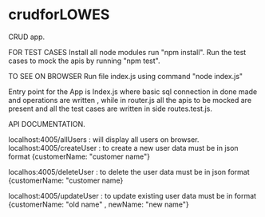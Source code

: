 # crudforLOWES
CRUD app.

FOR TEST CASES
Install all node modules run "npm install".
Run the test cases to mock the apis by running "npm test".


TO SEE ON BROWSER
Run file index.js using command "node index.js"

Entry point for the App is Index.js where basic sql connection in done made and operations are written , while in router.js all the apis to be mocked are present and all the test cases are written in side routes.test.js.


API DOCUMENTATION.

localhost:4005/allUsers : will display all users on browser.
localhost:4005/createUser : to create a new user data must be in json format {customerName: "customer name"}

localhos:4005/deleteUser : to delete the user data must be in json format {customerName: "customer name}

localhost:4005/updateUser : to update existing user data must be in format {customerName: "old name" , newName: "new name"}

